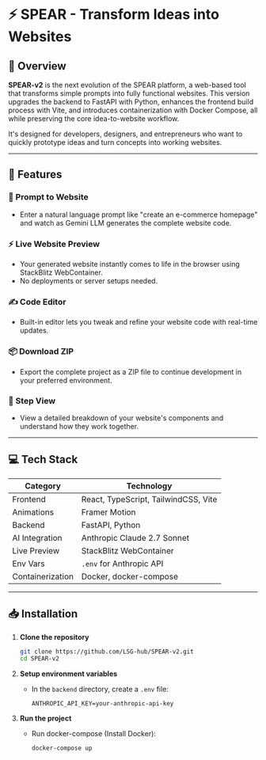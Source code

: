 # ⚡ SPEAR - Transform Ideas into Websites

## 🌟 Overview

**SPEAR-v2** is the next evolution of the SPEAR platform, a web-based tool that transforms simple prompts into fully functional websites. This version upgrades the backend to FastAPI with Python, enhances the frontend build process with Vite, and introduces containerization with Docker Compose, all while preserving the core idea-to-website workflow.

It's designed for developers, designers, and entrepreneurs who want to quickly prototype ideas and turn concepts into working websites.

---

## 🚀 Features

### 🧠 Prompt to Website

- Enter a natural language prompt like "create an e-commerce homepage" and watch as Gemini LLM generates the complete website code.

### ⚡ Live Website Preview

- Your generated website instantly comes to life in the browser using StackBlitz WebContainer.
- No deployments or server setups needed.

### ✍️ Code Editor

- Built-in editor lets you tweak and refine your website code with real-time updates.

### 📦 Download ZIP

- Export the complete project as a ZIP file to continue development in your preferred environment.

### 📁 Step View

- View a detailed breakdown of your website's components and understand how they work together.

---

## 💻 Tech Stack

| **Category**     | **Technology**                       |
| ---------------- | -------------------------------------|
| Frontend         | React, TypeScript, TailwindCSS, Vite |
| Animations       | Framer Motion                        |
| Backend          | FastAPI, Python                      |
| AI Integration   | Anthropic Claude 2.7 Sonnet          |
| Live Preview     | StackBlitz WebContainer              |
| Env Vars         | `.env` for Anthropic API             |
| Containerization | Docker, docker-compose               |

---

## 📥 Installation

1. **Clone the repository**

   ```bash
   git clone https://github.com/LSG-hub/SPEAR-v2.git
   cd SPEAR-v2
   ```

2. **Setup environment variables**

   - In the `backend` directory, create a `.env` file:
     ```
     ANTHROPIC_API_KEY=your-anthropic-api-key
     ```

4. **Run the project**
   - Run docker-compose (Install Docker):
     ```bash
     docker-compose up
     ```

